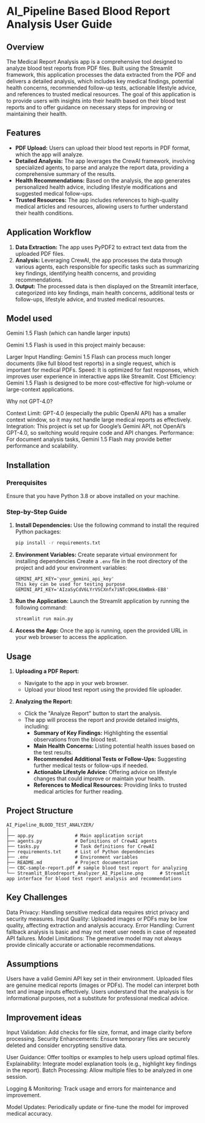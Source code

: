 #  AI_Pipeline Based Blood Report Analysis User Guide 

## Overview

The Medical Report Analysis app is a comprehensive tool designed to analyze blood test reports from PDF files. Built using the Streamlit framework, this application processes the data extracted from the PDF and delivers a detailed analysis, which includes key medical findings, potential health concerns, recommended follow-up tests, actionable lifestyle advice, and references to trusted medical resources. The goal of this application is to provide users with insights into their health based on their blood test reports and to offer guidance on necessary steps for improving or maintaining their health.

## Features

- **PDF Upload:** Users can upload their blood test reports in PDF format, which the app will analyze.
- **Detailed Analysis:** The app leverages the CrewAI framework, involving specialized agents, to parse and analyze the report data, providing a comprehensive summary of the results.
- **Health Recommendations:** Based on the analysis, the app generates personalized health advice, including lifestyle modifications and suggested medical follow-ups.
- **Trusted Resources:** The app includes references to high-quality medical articles and resources, allowing users to further understand their health conditions.

## Application Workflow

1. **Data Extraction:** The app uses PyPDF2 to extract text data from the uploaded PDF files.
2. **Analysis:** Leveraging CrewAI, the app processes the data through various agents, each responsible for specific tasks such as summarizing key findings, identifying health concerns, and providing recommendations.
3. **Output:** The processed data is then displayed on the Streamlit interface, categorized into key findings, main health concerns, additional tests or follow-ups, lifestyle advice, and trusted medical resources.
## Model used 
Gemini 1.5 Flash (which can handle larger inputs)

Gemini 1.5 Flash is used in this project mainly because:

Larger Input Handling: Gemini 1.5 Flash can process much longer documents (like full blood test reports) in a single request, which is important for medical PDFs.
Speed: It is optimized for fast responses, which improves user experience in interactive apps like Streamlit.
Cost Efficiency: Gemini 1.5 Flash is designed to be more cost-effective for high-volume or large-context applications.

Why not GPT-4.0?

Context Limit: GPT-4.0 (especially the public OpenAI API) has a smaller context window, so it may not handle large medical reports as effectively.
Integration: This project is set up for Google’s Gemini API, not OpenAI’s GPT-4.0, so switching would require code and API changes.
Performance: For document analysis tasks, Gemini 1.5 Flash may provide better performance and scalability.
## Installation

### Prerequisites

Ensure that you have Python 3.8 or above installed on your machine.

### Step-by-Step Guide

   
1. **Install Dependencies:**
   Use the following command to install the required Python packages:
   ```bash
   pip install -r requirements.txt
   ```

2. **Environment Variables:**
   Create separate virtual environment for installing dependencies
   Create a `.env` file in the root directory of the project and add your environment variables:
   ```plaintext
   GEMINI_API_KEY='your_gemini_api_key' 
   This key can be used for testing purpose GEMINI_API_KEY='AIzaSyCdV6LYrVSCXnfx7iNTcQKHL6bWBmk-EB8'
   ```

3. **Run the Application:**
   Launch the Streamlit application by running the following command:
   ```bash
   streamlit run main.py
   ```

4. **Access the App:**
   Once the app is running, open the provided URL in your web browser to access the application.

## Usage

1. **Uploading a PDF Report:**
   - Navigate to the app in your web browser.
   - Upload your blood test report using the provided file uploader.
   
2. **Analyzing the Report:**
   - Click the "Analyze Report" button to start the analysis.
   - The app will process the report and provide detailed insights, including:
     - **Summary of Key Findings:** Highlighting the essential observations from the blood test.
     - **Main Health Concerns:** Listing potential health issues based on the test results.
     - **Recommended Additional Tests or Follow-Ups:** Suggesting further medical tests or follow-ups if needed.
     - **Actionable Lifestyle Advice:** Offering advice on lifestyle changes that could improve or maintain your health.
     - **References to Medical Resources:** Providing links to trusted medical articles for further reading.

## Project Structure

```
AI_Pipeline_BLOOD_TEST_ANALYZER/
│
├── app.py               # Main application script
├── agents.py            # Definitions of CrewAI agents
├── tasks.py             # Task definitions for CrewAI
├── requirements.txt     # List of Python dependencies
├── .env                 # Environment variables
├── README.md            # Project documentation
|── CBC-sample-report.pdf # sample blood test report for analyzing 
└── Streamlit_Bloodreport_Analyzer_AI_Pipeline.png      # Streamlit app interface for blood test report analysis and recommendations
```

## Key Challenges

Data Privacy: Handling sensitive medical data requires strict privacy and security measures.
Input Quality: Uploaded images or PDFs may be low quality, affecting extraction and analysis accuracy.
Error Handling: Current fallback analysis is basic and may not meet user needs in case of repeated API failures.
Model Limitations: The generative model may not always provide clinically accurate or actionable recommendations.

## Assumptions
Users have a valid Gemini API key set in their environment.
Uploaded files are genuine medical reports (images or PDFs).
The model can interpret both text and image inputs effectively.
Users understand that the analysis is for informational purposes, not a substitute for professional medical advice.

## Improvement ideas

Input Validation: Add checks for file size, format, and image clarity before processing.
Security Enhancements: Ensure temporary files are securely deleted and consider encrypting sensitive data.

User Guidance: Offer tooltips or examples to help users upload optimal files.
Explainability: Integrate model explanation tools (e.g., highlight key findings in the report).
Batch Processing: Allow multiple files to be analyzed in one session.

Logging & Monitoring: Track usage and errors for maintenance and improvement.

Model Updates: Periodically update or fine-tune the model for improved medical accuracy.



